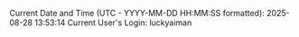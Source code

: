 Current Date and Time (UTC - YYYY-MM-DD HH:MM:SS formatted): 2025-08-28 13:53:14
Current User's Login: luckyaiman
